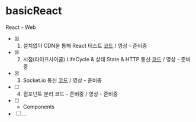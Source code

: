 # basicReact
React - Web

- [x] 1. 설치없이 CDN을 통해 React 테스트 [코드](https://github.com/doyle-flutter/basicReact/tree/main/reactCdn) / 영상 - 준비중
- [x] 2. 시점(라이프사이클) LifeCycle & 상태 State & HTTP 통신 [코드](https://github.com/doyle-flutter/basicReact/tree/main/httpConnect) / 영상 - 준비중
- [x] 3. Socket.io 통신 [코드](https://github.com/doyle-flutter/basicReact/tree/main/socketIo) / 영상 - 준비중
- [ ] 4. 컴포넌트 분리 코드 - 준비중 / 영상 - 준비중
- [ ] * Components
- [ ] ...
